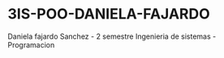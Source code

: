# 3IS-POO-DANIELA-FAJARDO
Daniela fajardo Sanchez - 2 semestre Ingenieria de sistemas - Programacion 
